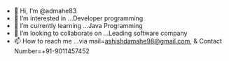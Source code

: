 - 👋 Hi, I’m @admahe83
- 👀 I’m interested in ...Developer programming
- 🌱 I’m currently learning ...Java Programming
- 💞️ I’m looking to collaborate on ...Leading software company
- 📫 How to reach me ...via mail=ashishdamahe98@gmail.com, & Contact Number=+91-9011457452

<!---
admahe83/admahe83 is a ✨ special ✨ repository because its `README.md` (this file) appears on your GitHub profile.
You can click the Preview link to take a look at your changes.
--->

